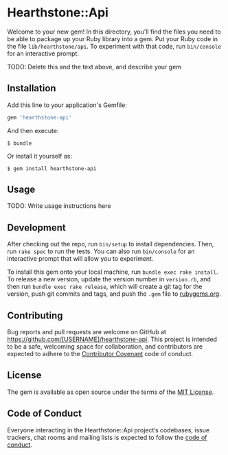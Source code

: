 # Hearthstone::Api

Welcome to your new gem! In this directory, you'll find the files you need to be able to package up your Ruby library into a gem. Put your Ruby code in the file `lib/hearthstone/api`. To experiment with that code, run `bin/console` for an interactive prompt.

TODO: Delete this and the text above, and describe your gem

## Installation

Add this line to your application's Gemfile:

```ruby
gem 'hearthstone-api'
```

And then execute:

    $ bundle

Or install it yourself as:

    $ gem install hearthstone-api

## Usage

TODO: Write usage instructions here

## Development

After checking out the repo, run `bin/setup` to install dependencies. Then, run `rake spec` to run the tests. You can also run `bin/console` for an interactive prompt that will allow you to experiment.

To install this gem onto your local machine, run `bundle exec rake install`. To release a new version, update the version number in `version.rb`, and then run `bundle exec rake release`, which will create a git tag for the version, push git commits and tags, and push the `.gem` file to [rubygems.org](https://rubygems.org).

## Contributing

Bug reports and pull requests are welcome on GitHub at https://github.com/[USERNAME]/hearthstone-api. This project is intended to be a safe, welcoming space for collaboration, and contributors are expected to adhere to the [Contributor Covenant](http://contributor-covenant.org) code of conduct.

## License

The gem is available as open source under the terms of the [MIT License](https://opensource.org/licenses/MIT).

## Code of Conduct

Everyone interacting in the Hearthstone::Api project’s codebases, issue trackers, chat rooms and mailing lists is expected to follow the [code of conduct](https://github.com/[USERNAME]/hearthstone-api/blob/master/CODE_OF_CONDUCT.md).
